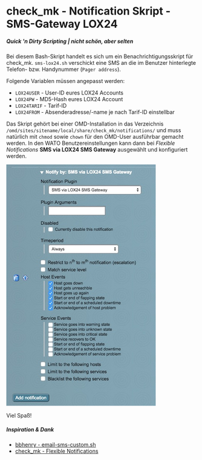 # check_mk - Notification Skript - SMS-Gateway LOX24

##### Quick 'n Dirty Scripting | nicht schön, aber selten

Bei diesem Bash-Skript handelt es sich um ein Benachrichtigungsskript für check_mk.
`sms-lox24.sh` verschickt eine SMS an die im Benutzer hinterlegte Telefon- bzw. Handynummer (`Pager address`).

Folgende Variablen müssen angepasst werden:

 * `LOX24USER` - User-ID eures LOX24 Accounts
 * `LOX24PW` - MD5-Hash eures LOX24 Account
 * `LOX24TARIF` - Tarif-ID
 * `LOX24FROM` - Absenderadresse/-name je nach Tarif-ID einstellbar

Das Skript gehört bei einer OMD-Installation in das Verzeichnis `/omd/sites/sitename/local/share/check_mk/notifications/` und muss natürlich mit `chmod` sowie `chown` für den OMD-User ausführbar gemacht werden. In den WATO Benutzereinstellungen kann dann bei *Flexible Notifications* **SMS via LOX24 SMS Gateway** ausgewählt und konfiguriert werden.

![cmk-wato-user-notifications.jpg](cmk-wato-user-notifications.jpg?raw=true "cmk-wato-user-notifications.jpg")

Viel Spaß!

##### Inspiration & Dank
 * [bbhenry - email-sms-custom.sh](https://github.com/bbhenry/check_mk_server/blob/master/email-sms-custom.sh)
 * [check_mk - Flexible Notifications](https://mathias-kettner.de/checkmk_flexible_notifications.html)